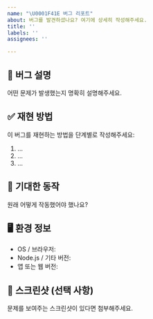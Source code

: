 ```yaml
---
name: "\U0001F41E 버그 리포트"
about: 버그를 발견하셨나요? 여기에 상세히 작성해주세요.
title: ''
labels: ''
assignees: ''

---
```


## 🧩 버그 설명
어떤 문제가 발생했는지 명확히 설명해주세요.

## ✅ 재현 방법
이 버그를 재현하는 방법을 단계별로 작성해주세요:
1. ...
2. ...
3. ...

## 🎯 기대한 동작
원래 어떻게 작동했어야 했나요?

## 🖥️ 환경 정보
- OS / 브라우저: 
- Node.js / 기타 버전: 
- 앱 또는 웹 버전:

## 📸 스크린샷 (선택 사항)
문제를 보여주는 스크린샷이 있다면 첨부해주세요.
